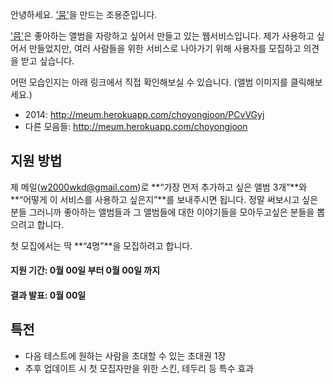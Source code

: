 안녕하세요. ['뭄'](http://meum.herokuapp.com)을 만드는 조용준입니다.

['믐'](http://meum.herokuapp.com)은 좋아하는 앨범을 자랑하고 싶어서 만들고 있는 웹서비스입니다.
제가 사용하고 싶어서 만들었지만, 여러 사람들을 위한 서비스로 나아가기 위해 사용자를 모집하고 의견을 받고 싶습니다.

어떤 모습인지는 아래 링크에서 직접 확인해보실 수 있습니다.
(앨범 이미지를 클릭해보세요.)
- 2014:  http://meum.herokuapp.com/choyongjoon/PCvVGyj
- 다른 모음들: http://meum.herokuapp.com/choyongjoon

## 지원 방법
제 메일(w2000wkd@gmail.com)로 **“가장 먼저 추가하고 싶은 앨범 3개”**와 **“어떻게 이 서비스를 사용하고 싶은지”**를 보내주시면 됩니다. 정말 써보시고 싶은 분들 그러니까 좋아하는 앨범들과 그 앨범들에 대한 이야기들을 모아두고싶은 분들을 뽑으려고 합니다.

첫 모집에서는 딱 **“4명”**을 모집하려고 합니다. 

#### 지원 기간: 0월 00일 부터 0월 00일 까지
#### 결과 발표: 0월 00일

## 특전
- 다음 테스트에 원하는 사람을 초대할 수 있는 초대권 1장
- 추후 업데이트 시 첫 모집자만을 위한 스킨, 테두리 등 특수 효과
